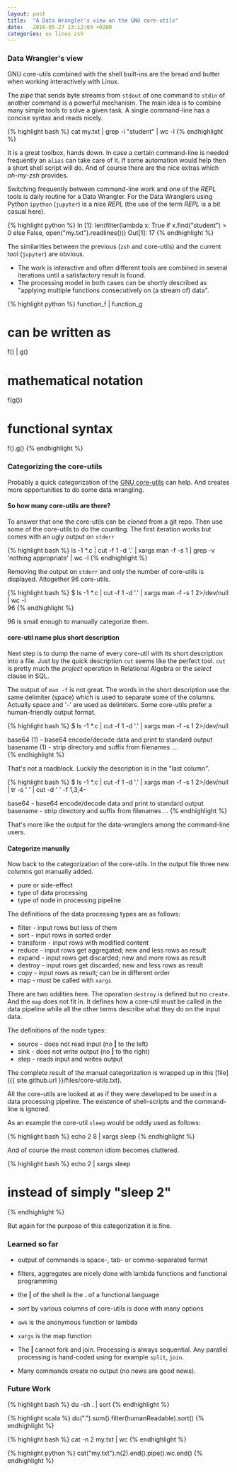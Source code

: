 ```yaml
---
layout: post
title:  "A Data Wrangler's view on the GNU core-utils"
date:   2016-05-27 13:12:03 +0200
categories: os linux zsh
---
```



### Data Wrangler's view

GNU core-utils combined with the shell built-ins are the bread and butter when working interactively with Linux. 

The *pipe* that sends byte streams from `stdout` of one command to `stdin` of another command is a powerful mechanism.
The main idea is to combine many simple tools to solve a given task.
A single command-line has a concise syntax and reads nicely.

{% highlight bash %}
cat my.txt | grep -i "student" | wc -l
{% endhighlight %}

It is a great toolbox, hands down.
In case a certain command-line is needed frequently an `alias` can take care of it.
If some automation would help then a short shell script will do.
And of course there are the nice extras which *oh-my-zsh* provides.

Switching frequently between command-line work and one of the *REPL* tools is daily routine for a Data Wrangler.
For the Data Wranglers using Python `ipython` (`jupyter`) is a nice *REPL* (the use of the term *REPL* is a bit casual here).

{% highlight python %}
In [1]: len(filter(lambda x: True if x.find("student") > 0 else False, open("my.txt").readlines()))
Out[1]: 17
{% endhighlight %}

The similarities between the previous (`zsh` and core-utils) and the current tool (`jupyter`) are obvious.

* The work is interactive and often different tools are combined in several iterations until a satisfactory result is found.
* The processing model in both cases can be shortly described as "applying multiple functions consecutively on (a stream of) data".

{% highlight python %}
function_f | function_g
# can be written as
f() | g()
# mathematical notation
f(g())
# functional syntax
f().g()
{% endhighlight %}


### Categorizing the core-utils

Probably a quick categorization of the [GNU core-utils][core-utils] can help.
And creates more opportunities to do some data wrangling.

#### So how many core-utils are there? 
To answer that one the core-utils can be *cloned* from a git repo.
Then use some of the core-utils to do the counting.
The first iteration works but comes with an ugly output on `stderr`

{% highlight bash %}
ls -1 *.c | cut -f 1 -d '.' | xargs man -f -s 1 | grep -v 'nothing appropriate' | wc -l
{% endhighlight %}

Removing the output on `stderr` and only the number of core-utils is displayed.
Altogether 96 core-utils.

{% highlight bash %}
$ ls -1 *.c | cut -f 1 -d '.' | xargs man -f -s 1 2>/dev/null | wc -l               
96
{% endhighlight %}

96 is small enough to manually categorize them.

#### core-util name plus short description
Next step is to dump the name of every core-util with its short description into a file.
Just by the quick description `cut` seems like the perfect tool.
`cut` is pretty much the *project* operation in Relational Algebra or the *select* clause in SQL.

The output of `man -f` is not great.
The words in the short description use the same delimiter (space) which is used to separate some of the columns.
Actually space and '-' are used as delimiters.
Some core-utils prefer a human-friendly output format.

{% highlight bash %}
$ ls -1 *.c | cut -f 1 -d '.' | xargs man -f -s 1 2>/dev/null

base64 (1) - base64 encode/decode data and print to standard output
basename (1) - strip directory and suffix from filenames
...             
{% endhighlight %}

That's not a roadblock.
Luckily the description is in the "last column".

{% highlight bash %}
$ ls -1 *.c | cut -f 1 -d '.' | xargs man -f -s 1 2>/dev/null | tr -s ' ' | cut -d ' ' -f 1,3,4-

base64 - base64 encode/decode data and print to standard output
basename - strip directory and suffix from filenames
...
{% endhighlight %}

That's more like the output for the data-wranglers among the command-line users.


#### Categorize manually
Now back to the categorization of the core-utils.
In the output file three new columns got manually added.

* pure or side-effect
* type of data processing
* type of node in processing pipeline

The definitions of the data processing types are as follows:

* filter - input rows but less of them
* sort - input rows in sorted order
* transform - input rows with modified content
* reduce - input rows get aggregated; new and less rows as result
* expand - input rows get discarded; new and more rows as result
* destroy - input rows get discarded; new and less rows as result
* copy - input rows as result; can be in different order
* map - must be called with `xargs`

There are two oddities here.
The operation `destroy` is defined but no `create`.
And the `map` does not fit in.
It defines how a core-util must be called in the data pipeline while all the other terms describe what they do on the input data.

The definitions of the node types:

* source - does not read input (no __\|__ to the left)
* sink - does not write output (no __\|__ to the right)
* step - reads input and writes output

The complete result of the manual categorization is wrapped up in this [file]({{ site.github.url }}/files/core-utils.txt).

All the core-utils are looked at as if they were developed to be used in a data processing pipeline.
The existence of shell-scripts and the command-line is ignored.

As an example the core-util `sleep` would be oddly used as follows:

{% highlight bash %}
echo 2 8 | xargs sleep
{% endhighlight %}

And of course the most common idiom becomes cluttered.

{% highlight bash %}
echo 2 | xargs sleep
# instead of simply "sleep 2"
{% endhighlight %}

But again for the purpose of this categorization it is fine.


### Learned so far

* output of commands is space-, tab- or comma-separated format
* filters, aggregates are nicely done with lambda functions and functional programming
* the __\|__ of the shell is the __.__ of a functional language
* _sort_ by various columns of core-utils is done with many options
* `awk` is the anonymous function or lambda
* `xargs` is the map function

* The __\|__ cannot fork and join. Processing is always sequential.
Any parallel processing is hand-coded using for example `split`, `join`.
* Many commands create no output (no news are good news).


### Future Work

{% highlight bash %}
du -sh . | sort
{% endhighlight %}

{% highlight scala %}
du(".").sum().filter(humanReadable).sort()
{% endhighlight %}

{% highlight bash %}
cat -n 2 my.txt | wc
{% endhighlight %}

{% highlight python %}
cat("my.txt").n(2).end().pipe().wc.end()
{% endhighlight %}

[core-utils]: http://www.gnu.org/software/coreutils/coreutils.html
[es-shell]: https://stuff.mit.edu/afs/sipb/user/yandros/doc/es-usenix-winter93.html
[rc-shell]: http://doc.cat-v.org/plan_9/4th_edition/papers/rc
